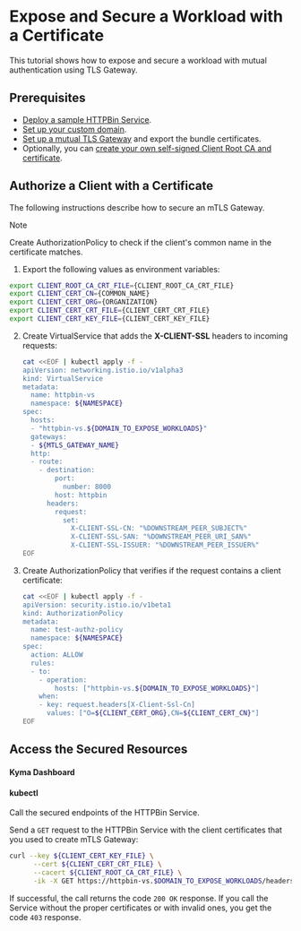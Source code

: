 # Expose and Secure a Workload with a Certificate

This tutorial shows how to expose and secure a workload with mutual authentication using TLS Gateway.

## Prerequisites

* [Deploy a sample HTTPBin Service](../01-00-create-workload.md).
* [Set up your custom domain](../01-10-setup-custom-domain-for-workload.md).
* [Set up a mutual TLS Gateway](../01-30-set-up-mtls-gateway.md) and export the bundle certificates.
* Optionally, you can [create your own self-signed Client Root CA and certificate](../01-60-security/01-61-mtls-selfsign-client-certicate.md).

## Authorize a Client with a Certificate

The following instructions describe how to secure an mTLS Gateway. 
> [!NOTE]
>  Create AuthorizationPolicy to check if the client's common name in the certificate matches.

1. Export the following values as environment variables:

  ```bash
  export CLIENT_ROOT_CA_CRT_FILE={CLIENT_ROOT_CA_CRT_FILE}
  export CLIENT_CERT_CN={COMMON_NAME}
  export CLIENT_CERT_ORG={ORGANIZATION}
  export CLIENT_CERT_CRT_FILE={CLIENT_CERT_CRT_FILE}
  export CLIENT_CERT_KEY_FILE={CLIENT_CERT_KEY_FILE}
  ```

2. Create VirtualService that adds the **X-CLIENT-SSL** headers to incoming requests:

    ```bash
    cat <<EOF | kubectl apply -f - 
    apiVersion: networking.istio.io/v1alpha3
    kind: VirtualService
    metadata:
      name: httpbin-vs
      namespace: ${NAMESPACE}
    spec:
      hosts:
      - "httpbin-vs.${DOMAIN_TO_EXPOSE_WORKLOADS}"
      gateways:
      - ${MTLS_GATEWAY_NAME}
      http:
      - route:
        - destination:
            port:
              number: 8000
            host: httpbin
          headers:
            request:
              set:
                X-CLIENT-SSL-CN: "%DOWNSTREAM_PEER_SUBJECT%"
                X-CLIENT-SSL-SAN: "%DOWNSTREAM_PEER_URI_SAN%"
                X-CLIENT-SSL-ISSUER: "%DOWNSTREAM_PEER_ISSUER%"
    EOF
    ```

3. Create AuthorizationPolicy that verifies if the request contains a client certificate:
    
    ```bash
    cat <<EOF | kubectl apply -f -
    apiVersion: security.istio.io/v1beta1
    kind: AuthorizationPolicy
    metadata:
      name: test-authz-policy
      namespace: ${NAMESPACE}
    spec:
      action: ALLOW
      rules:
      - to:
        - operation:
            hosts: ["httpbin-vs.${DOMAIN_TO_EXPOSE_WORKLOADS}"]
        when:
        - key: request.headers[X-Client-Ssl-Cn]
          values: ["O=${CLIENT_CERT_ORG},CN=${CLIENT_CERT_CN}"]
    EOF
    ```

## Access the Secured Resources

<!-- tabs:start -->
#### **Kyma Dashboard**



#### **kubectl**

Call the secured endpoints of the HTTPBin Service.

Send a `GET` request to the HTTPBin Service with the client certificates that you used to create mTLS Gateway:

```bash
curl --key ${CLIENT_CERT_KEY_FILE} \
      --cert ${CLIENT_CERT_CRT_FILE} \
      --cacert ${CLIENT_ROOT_CA_CRT_FILE} \
      -ik -X GET https://httpbin-vs.$DOMAIN_TO_EXPOSE_WORKLOADS/headers
```

If successful, the call returns the code `200 OK` response. If you call the Service without the proper certificates or with invalid ones, you get the code `403` response.